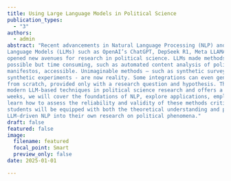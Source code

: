 ```yaml
---
title: Using Large Language Models in Political Science
publication_types:
  - "3"
authors:
  - admin
abstract: "Recent advancements in Natural Language Processing (NLP) and the emergence of powerful Large
Language Models (LLMs) such as OpenAI’s ChatGPT, DepSeek R1, Meta LLAMA, Mistral have
opened new avenues for research in political science. LLMs made methods that were technically
possible but time consuming, such as automated content analysis of political speeches and party
manifestos, accessible. Unimaginable methods – such as synthetic surveys (silicone samples) and
synthetic experiments - are now reality. Some integrations can even generate an entire research paper
from scratch, provided only with a research question and hypothesis. This course focuses on applying
modern LLM-based techniques in political science research and offers a structured overview. In 4
weeks, we will cover the foundations of NLP, explore applications, employ LLM-based analysis, and
learn how to assess the reliability and validity of these methods critically. By the end of the course,
students will be equipped with both the theoretical understanding and practical tools to incorporate the
LLM-driven NLP into their own research on political phenomena."
draft: false
featured: false
image:
  filename: featured
  focal_point: Smart
  preview_only: false
date: 2025-01-01  

---
```

